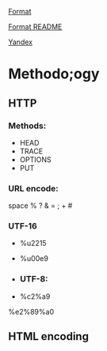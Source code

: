 [Format](https://github.com/gusevna/format-README)

<a target=_blank href="https://github.com/gusevna/format-README">Format README</a>

<a target=_blank href="http://www.yandex.ru">Yandex</a>

# Methodo;ogy
## HTTP
### Methods:
* HEAD
* TRACE
* OPTIONS
* PUT
### URL encode:
space % ? & = ; + #

### UTF-16
* %u2215
* %u00e9

* ### UTF-8:
* %c2%a9

%e2%89%a0

## HTML encoding




